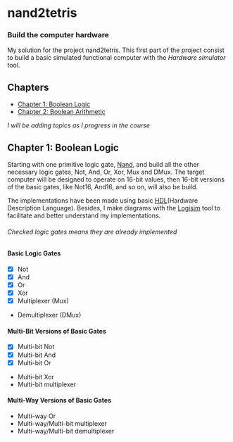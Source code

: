 # nand2tetris

### Build the computer hardware

My solution for the project nand2tetris. This first part of the project consist to build a basic simulated functional computer with the _Hardware simulator_ tool.



## Chapters
- [Chapter 1: Boolean Logic](#Chapter_1)
- [Chapter 2: Boolean Arithmetic](#Chapter_2)

*I will be adding topics as I progress in the course*

<a name='Chapter_1'></a>
 
## Chapter 1: Boolean Logic

Starting with one primitive logic gate, [Nand](https://en.wikipedia.org/wiki/NAND_gate), and build all the other necessary logic gates, Not, And, Or, Xor, Mux and DMux.
The target computer will be designed to operate on 16-bit values, then 16-bit versions of the basic gates, like Not16,
And16, and so on, will also be build.

The implementations have been made using basic [HDL](https://en.wikipedia.org/wiki/Hardware_description_language)(Hardware Description Language). Besides, I make diagrams with the [Logisim](http://www.cburch.com/logisim/index.html) tool to facilitate and better understand my implementations.


###### *Checked logic gates means they are already implemented*

#### Basic Logic Gates
- [x] Not
- [x] And
- [x] Or
- [x] Xor
- [x] Multiplexer (Mux)
- Demultiplexer (DMux)

#### Multi-Bit Versions of Basic Gates
- [x] Multi-bit Not
- [x] Multi-bit And
- [x] Multi-bit Or
- Multi-bit Xor
- Multi-bit multiplexer

#### Multi-Way Versions of Basic Gates
- Multi-way Or
- Multi-way/Multi-bit multiplexer
- Multi-way/Multi-bit demultiplexer
